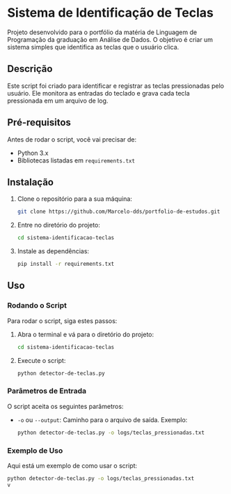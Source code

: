 # Sistema de Identificação de Teclas

Projeto desenvolvido para o portfólio da matéria de Linguagem de Programação da graduação em Análise de Dados. O objetivo é criar um sistema simples que identifica as teclas que o usuário clica.

## Descrição

Este script foi criado para identificar e registrar as teclas pressionadas pelo usuário. Ele monitora as entradas do teclado e grava cada tecla pressionada em um arquivo de log.

## Pré-requisitos

Antes de rodar o script, você vai precisar de:

- Python 3.x
- Bibliotecas listadas em `requirements.txt`

## Instalação

1. Clone o repositório para a sua máquina:
    ```bash
    git clone https://github.com/Marcelo-dds/portfolio-de-estudos.git
    ```
2. Entre no diretório do projeto:
    ```bash
    cd sistema-identificacao-teclas
    ```
3. Instale as dependências:
    ```bash
    pip install -r requirements.txt
    ```

## Uso

### Rodando o Script

Para rodar o script, siga estes passos:

1. Abra o terminal e vá para o diretório do projeto:
    ```bash
    cd sistema-identificacao-teclas
    ```
2. Execute o script:
    ```bash
    python detector-de-teclas.py
    ```

### Parâmetros de Entrada

O script aceita os seguintes parâmetros:

- `-o` ou `--output`: Caminho para o arquivo de saída. Exemplo:
    ```bash
    python detector-de-teclas.py -o logs/teclas_pressionadas.txt
    ```

### Exemplo de Uso

Aqui está um exemplo de como usar o script:

```bash
python detector-de-teclas.py -o logs/teclas_pressionadas.txt
v
